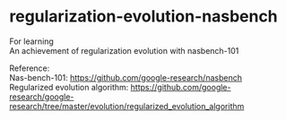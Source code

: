 # regularization-evolution-nasbench
For learning  <br>
An achievement of regularization evolution with nasbench-101  <br>

Reference:  <br>
Nas-bench-101: https://github.com/google-research/nasbench  <br>
Regularized evolution algorithm: https://github.com/google-research/google-research/tree/master/evolution/regularized_evolution_algorithm

